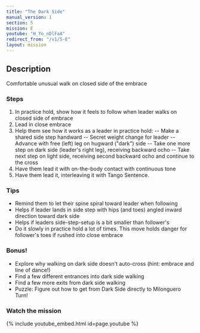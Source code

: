 ```yaml
---
title: "The Dark Side"
manual_version: 1
section: 5
mission: E
youtube: "H_Yo_nDlFaA"
redirect_from: "/v1/5-E"
layout: mission
---
```




## Description

Comfortable unusual walk on closed side of the embrace

### Steps

1. In practice hold, show how it feels to follow when leader walks on closed side of embrace
2. Lead in close embrace
3. Help them see how it works as a leader in practice hold: 
-- Make a shared side step handward
-- Secret weight change for leader
-- Advance with free (left) leg on hugward ("dark") side 
-- Take one more step on dark side (leader's right leg), receiving backward ocho
-- Take next step on light side, receiving second backward ocho and continue to the cross
4. Have them lead it with on-the-body contact with continuous tone
5. Have them lead it, interleaving it with Tango Sentence. 

### Tips

* Remind them to let their spine spiral toward leader when following
* Helps if leader lands in side step with hips (and toes) angled inward direction toward dark side
* Helps if leaders side-step-setup is a bit smaller than follower's 
* Do it slowly in practice hold a lot of times. This move holds danger for follower's toes if rushed into close embrace

### Bonus!

* Explore why walking on dark side doesn't auto-cross (hint: embrace and line of dance!)
* Find a few different entrances into dark side walking
* Find a few more exits from dark side walking 
* Puzzle: Figure out how to get from Dark Side directly to Milonguero Turn! 

### Watch the mission

{% include youtube_embed.html id=page.youtube %}



